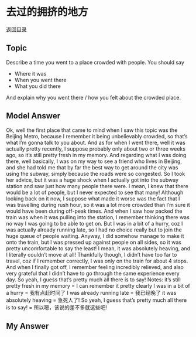 # 去过的拥挤的地方
[返回目录](README.md)
## Topic
Describe a time you went to a place crowded with people. You should say
- Where it was
- When you went there
- What you did there

And explain why you went there / how you felt about the crowded place.
## Model Answer
Ok, well the first place that came to mind when I saw this topic was the Beijing Metro, because I remember it being unbelievably crowded, so that’s what I’m gonna talk to you about.
And as for when I went there, well it was actually pretty recently, I suppose probably only about two or three weeks ago, so it’s still pretty fresh in my memory.
And regarding what I was doing there, well basically, I was on my way to see a friend who lives in Beijing, and she had told me that by far the best way to get around the city was using the subway, simply because the roads were so congested. So I took her advice, but it was a huge shock when I actually got into the subway station and saw just how many people there were. I mean, I knew that there would be a lot of people, but I never expected to see that many!
Although looking back on it now, I suppose what made it worse was the fact that I was travelling during rush hour, so it was a lot more crowded than I’m sure it would have been during off-peak times. And when I saw how packed the train was when it was pulling into the station, I remember thinking there was no way I was going to be able to get on. But I was in a bit of a hurry, coz I was actually already running late, so I had no choice really but to join the huge queue of people waiting. Anyway, I did somehow manage to make it onto the train, but I was pressed up against people on all sides, so it was pretty uncomfortable to say the least! I mean, it was absolutely heaving, and I literally couldn’t move at all!
Thankfully though, I didn’t have too far to travel, coz if I remember correctly, I was only on the train for about 4 stops. And when I finally got off, I remember feeling incredibly relieved, and also very grateful that I didn’t have to go through the same experience every day.
So yeah, I guess that’s pretty much all there is to say!
Notes:
it’s still pretty fresh in my memory = I can remember it pretty clearly I was in a bit of a hurry = 我有点赶时间了
I was already running late = 我已经晚了
it was absolutely heaving = 急死人了!
So yeah, I guess that’s pretty much all there is to say! = 所以嗯，该说的差不多就这些吧!
## My Answer

